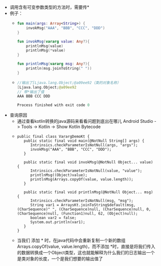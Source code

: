 - 调用含有可变参数类型的方法时，需要传*
- 例子：
	- ```kotlin
	  fun main(args: Array<String>) {
	      invokMsg("AAA", "BBB", "CCC", "DDD")
	  }
	  
	  fun invokMsg(vararg value: Any?){
	      printlnMsg(value)
	      printlnMsg(*value)
	  }
	  
	  fun printlnMsg(vararg msg: Any?){
	      println(msg.joinToString(" "))
	  }
	  ```
	- ```kotlin
	  //输出了[Ljava.lang.Object;@a09ee92（类的对象名称）
	  [Ljava.lang.Object;@a09ee92
	  // 带*输出了值
	  AAA BBB CCC DDD
	  
	  Process finished with exit code 0
	  ```
- 查询原因
	- 通过查看kotlin转换的java源码来看看问题到底出在哪儿
	  Android Studio -> Tools -> Kotlin -> Show Kotlin Bytecode
	- ```
	  public final class VarargDemoKt {
	     public static final void main(@NotNull String[] args) {
	        Intrinsics.checkParameterIsNotNull(args, "args");
	        invokMsg("AAA", "BBB", "CCC", "DDD");
	     }
	  
	     public static final void invokMsg(@NotNull Object... value) {
	        Intrinsics.checkParameterIsNotNull(value, "value");
	        printlnMsg((Object)value);
	        printlnMsg(Arrays.copyOf(value, value.length));
	     }
	  
	     public static final void printlnMsg(@NotNull Object... msg) {
	        Intrinsics.checkParameterIsNotNull(msg, "msg");
	        String var1 = ArraysKt.joinToString$default(msg, (CharSequence)" ", (CharSequence)null, (CharSequence)null, 0, (CharSequence)null, (Function1)null, 62, (Object)null);
	        boolean var2 = false;
	        System.out.println(var1);
	     }
	  }
	  
	  ```
	- 当我们 添加 * 时，在java代码中会重新复制一个新的数组 Arrays.copyOf(value, value.length)，而不添加 *时，直接是将我们传入的数据转换成一个Object类型，这也就能解释为什么我们的日志输出一个是类对象的长度，一个是我们想要的输出值了